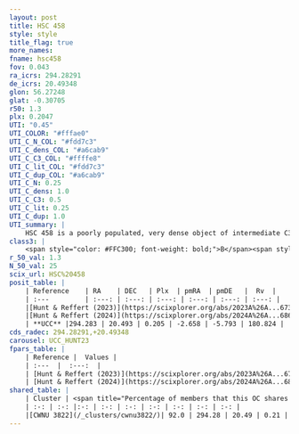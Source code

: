 ```yaml
---
layout: post
title: HSC 458
style: style
title_flag: true
more_names: 
fname: hsc458
fov: 0.043
ra_icrs: 294.28291
de_icrs: 20.49348
glon: 56.27248
glat: -0.30705
r50: 1.3
plx: 0.2047
UTI: "0.45"
UTI_COLOR: "#fffae0"
UTI_C_N_COL: "#fdd7c3"
UTI_C_dens_COL: "#a6cab9"
UTI_C_C3_COL: "#ffffe8"
UTI_C_lit_COL: "#fdd7c3"
UTI_C_dup_COL: "#a6cab9"
UTI_C_N: 0.25
UTI_C_dens: 1.0
UTI_C_C3: 0.5
UTI_C_lit: 0.25
UTI_C_dup: 1.0
UTI_summary: |
    HSC 458 is a poorly populated, very dense object of intermediate C3 quality. It was recently reported in the literature. This object shares a large percentage of members with a later reported entry.
class3: |
    <span style="color: #FFC300; font-weight: bold;">B</span><span style="color: #FFC300; font-weight: bold;">B</span>
r_50_val: 1.3
N_50_val: 25
scix_url: HSC%20458
posit_table: |
    | Reference    | RA    | DEC   | Plx  | pmRA  | pmDE   |  Rv  |
    | :---         | :---: | :---: | :---: | :---: | :---: | :---: |
    |[Hunt & Reffert (2023)](https://scixplorer.org/abs/2023A%26A...673A.114H) | 294.276 | 20.491 | 0.21 | -2.643 | -5.792 | -- |
    |[Hunt & Reffert (2024)](https://scixplorer.org/abs/2024A%26A...686A..42H) | 294.276 | 20.491 | 0.21 | -2.643 | -5.792 | -- |
    | **UCC** |294.283 | 20.493 | 0.205 | -2.658 | -5.793 | 180.824 | 
cds_radec: 294.28291,+20.49348
carousel: UCC_HUNT23
fpars_table: |
    | Reference |  Values |
    | :---  |  :---:  |
    | [Hunt & Reffert (2023)](https://scixplorer.org/abs/2023A%26A...673A.114H) | `AV50=4.397, diffAV50=2.071, MOD50=13.315, logAge50=7.458` |
    | [Hunt & Reffert (2024)](https://scixplorer.org/abs/2024A%26A...686A..42H) | `MassJ=546.739` |
shared_table: |
    | Cluster | <span title="Percentage of members that this OC shares with the ones listed">%</span>   | RA   | DEC   | Plx   | pmRA  | pmDE  | Rv | UTI |
    | :-: | :-: |:-: | :-: | :-: | :-: | :-: | :-: | :-: |
    |[CWNU 3822](/_clusters/cwnu3822/)| 92.0 | 294.28 | 20.49 | 0.21 | -2.64 | -5.8 | 180.82 |0.02 |
---
```

